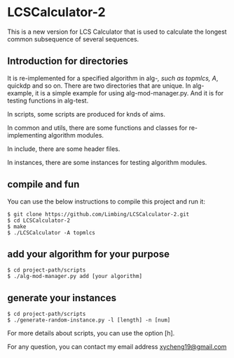 # LCSCalculator-2
This is a new version for LCS Calculator that is used to calculate the longest common subsequence of several sequences.

## Introduction for directories
It is re-implemented for a specified algorithm in alg-*, such as topmlcs, A*, quickdp and so on. There are two directories that are unique. In alg-example, it is a simple example for using alg-mod-manager.py. And it is for testing functions in alg-test.

In scripts, some scripts are produced for knds of aims.

In common and utils, there are some functions and classes for re-implementing algorithm modules.

In include, there are some header files.

In instances, there are some instances for testing algorithm modules.

## compile and fun
You can use the below instructions to compile this project and run it:
```
$ git clone https://github.com/Limbing/LCSCalculator-2.git
$ cd LCSCalculator-2
$ make
$ ./LCSCalculator -A topmlcs 
```
## add your algorithm for your purpose
```
$ cd project-path/scripts
$ ./alg-mod-manager.py add [your algorithm]
```
## generate your instances
```
$ cd project-path/scripts
$ ./generate-random-instance.py -l [length] -n [num]
```

For more details about scripts, you can use the option [h].

For any question, you can contact my email address xycheng19@gmail.com
